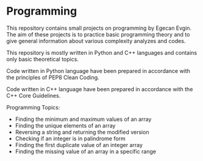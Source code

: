 # Programming
This repository contains small projects on programming by Egecan Evgin. 
The aim of these projects is to practice basic programming theory and to give general information about various complexity analyzes and codes.


This repository is mostly written in Python and C++ languages and contains only basic theoretical topics. 

Code written in Python language have been prepared in accordance with the principles of PEP8 Clean Coding.

Code written in C++ language have been prepared in accordance with the C++ Core Guidelines.

Programming Topics:
- Finding the minimum and maximum values of an array
- Finding the unique elements of an array
- Reversing a string and returning the modified version
- Checking if an integer is in palindrome form
- Finding the first duplicate value of an integer array
- Finding the missing value of an array in a specific range
